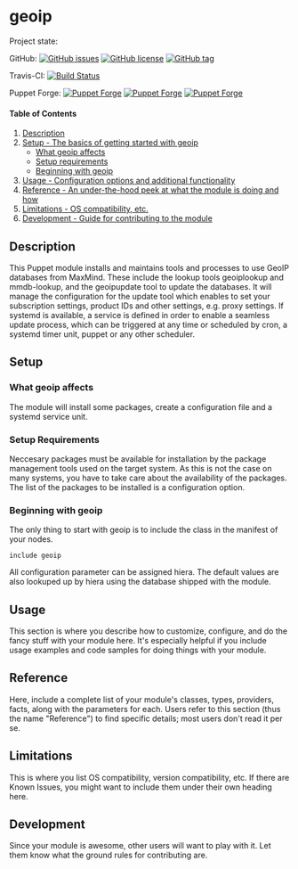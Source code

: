 # geoip

Project state:

GitHub: [![GitHub issues](https://img.shields.io/github/issues/rtib/puppet-geoip.svg)](https://github.com/rtib/puppet-geoip/issues) [![GitHub license](https://img.shields.io/github/license/rtib/puppet-geoip.svg)](https://github.com/rtib/puppet-geoip/blob/master/LICENSE) [![GitHub tag](https://img.shields.io/github/tag/rtib/puppet-geoip.svg)](https://github.com/rtib/puppet-geoip/releases)

Travis-CI: [![Build Status](https://travis-ci.org/rtib/puppet-geoip.svg?branch=master)](https://travis-ci.org/rtib/puppet-geoip)

Puppet Forge: [![Puppet Forge](https://img.shields.io/puppetforge/v/trepasi/geoip.svg)](https://forge.puppet.com/trepasi/geoip) [![Puppet Forge](https://img.shields.io/puppetforge/f/trepasi/geoip.svg)](https://forge.puppet.com/trepasi/geoip) [![Puppet Forge](https://img.shields.io/puppetforge/dt/trepasi/geoip.svg)](https://forge.puppet.com/trepasi/geoip)

#### Table of Contents

1. [Description](#description)
1. [Setup - The basics of getting started with geoip](#setup)
    * [What geoip affects](#what-geoip-affects)
    * [Setup requirements](#setup-requirements)
    * [Beginning with geoip](#beginning-with-geoip)
1. [Usage - Configuration options and additional functionality](#usage)
1. [Reference - An under-the-hood peek at what the module is doing and how](#reference)
1. [Limitations - OS compatibility, etc.](#limitations)
1. [Development - Guide for contributing to the module](#development)

## Description

This Puppet module installs and maintains tools and processes to use GeoIP databases
from MaxMind. These include the lookup tools geoiplookup and mmdb-lookup, and the
geoipupdate tool to update the databases. It will manage the configuration for the
update tool which enables to set your subscription settings, product IDs and other
settings, e.g. proxy settings. If systemd is available, a service is defined in order
to enable a seamless update process, which can be triggered at any time or scheduled
by cron, a systemd timer unit, puppet or any other scheduler.

## Setup

### What geoip affects

The module will install some packages, create a configuration file and a systemd
service unit.

### Setup Requirements

Neccesary packages must be available for installation by the package management tools
used on the target system. As this is not the case on many systems, you have to take care
about the availability of the packages. The list of the packages to be installed is a configuration option.

### Beginning with geoip

The only thing to start with geoip is to include the class in the manifest of your nodes.

```puppet
include geoip
```

All configuration parameter can be assigned hiera. The default values are also lookuped up by hiera using the database shipped with the module.

## Usage

This section is where you describe how to customize, configure, and do the
fancy stuff with your module here. It's especially helpful if you include usage
examples and code samples for doing things with your module.

## Reference

Here, include a complete list of your module's classes, types, providers,
facts, along with the parameters for each. Users refer to this section (thus
the name "Reference") to find specific details; most users don't read it per
se.

## Limitations

This is where you list OS compatibility, version compatibility, etc. If there
are Known Issues, you might want to include them under their own heading here.

## Development

Since your module is awesome, other users will want to play with it. Let them
know what the ground rules for contributing are.
